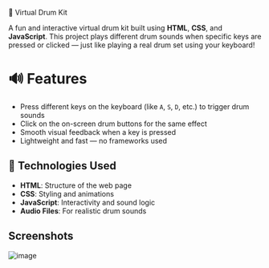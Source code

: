 🥁 Virtual Drum Kit

A fun and interactive virtual drum kit built using **HTML**, **CSS**, and **JavaScript**. This project plays different drum sounds when specific keys are pressed or clicked — just like playing a real drum set using your keyboard!

# 🔊 Features

- Press different keys on the keyboard (like `A`, `S`, `D`, etc.) to trigger drum sounds
- Click on the on-screen drum buttons for the same effect
- Smooth visual feedback when a key is pressed
- Lightweight and fast — no frameworks used

## 🚀 Technologies Used

- **HTML**: Structure of the web page
- **CSS**: Styling and animations
- **JavaScript**: Interactivity and sound logic
- **Audio Files**: For realistic drum sounds

## Screenshots

![image](https://github.com/user-attachments/assets/191323a5-0055-4805-8739-f03ce6713044)
